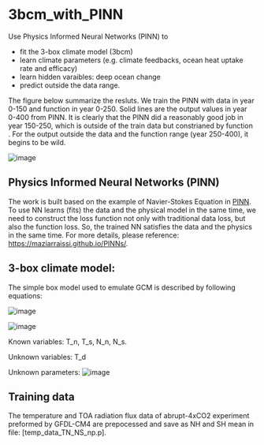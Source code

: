 # 3bcm_with_PINN
Use Physics Informed Neural Networks (PINN) to 
- fit the 3-box climate model (3bcm)
- learn climate parameters (e.g. climate feedbacks, ocean heat uptake rate and efficacy)
- learn hidden varaibles: deep ocean change
- predict outside the data range.

The figure below summarize the resluts. We train the PINN with data in year 0-150 and function in year 0-250. Solid lines are the output values in year 0-400 from PINN. It is clearly that the PINN did a reasonably good job in year 150-250, which is outside of the train data but constrianed by function . For the output outside the data and the function range (year 250-400), it begins to be wild. 

![image](https://user-images.githubusercontent.com/61756907/150723100-61001d3e-f624-4f46-8980-020753ccaddf.png)

## Physics Informed Neural Networks (PINN)
The work is built based on the example of Navier-Stokes Equation in [PINN](https://github.com/maziarraissi/PINNs). To use NN learns (fits) the data and the physical model in the same time, we need to construct the loss function not only with traditional data loss, but also the function loss. So, the trained NN satisfies the data and the physics in the same time. For more details, please reference: https://maziarraissi.github.io/PINNs/.

## 3-box climate model:
The simple box model used to emulate GCM is described by following equations:

![image](https://user-images.githubusercontent.com/61756907/150725892-34335398-e1af-40e1-a226-5945df14dc7d.png)

![image](https://user-images.githubusercontent.com/61756907/150725909-dab6f6be-0126-471d-8f3e-00e6af23343f.png)

Known variables: T_n, T_s, N_n, N_s.

Unknown variables: T_d

Unknown parameters: ![image](https://user-images.githubusercontent.com/61756907/150726984-e7943291-3987-467a-9e6d-df7f87e909cf.png)

## Training data
The temperature and TOA radiation flux data of abrupt-4xCO2 experiment preformed by GFDL-CM4 are prepocessed and save as NH and SH mean in file: [temp_data_TN_NS_np.p].


